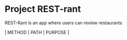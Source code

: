 # Project REST-rant

REST-Rant is an app where users can review restaurants

| METHOD | PATH | PURPOSE |